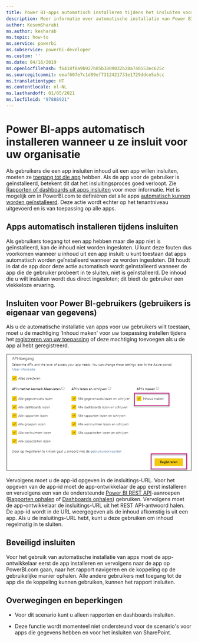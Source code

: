 ```yaml
---
title: Power BI-apps automatisch installeren tijdens het insluiten voor uw organisatie met behulp van ingesloten analyses in Power BI om betere ingesloten BI-inzichten te maken
description: Meer informatie over automatische installatie van Power BI-apps tijdens het insluiten voor uw organisatie met behulp van ingesloten analyses in Power BI om betere ingesloten BI-inzichten te maken.
author: KesemSharabi
ms.author: kesharab
ms.topic: how-to
ms.service: powerbi
ms.subservice: powerbi-developer
ms.custom: ''
ms.date: 04/16/2019
ms.openlocfilehash: f6418f8a9b927b05b3809032b28a740553ec625c
ms.sourcegitcommit: eeaf607e7c1d89ef7312421731e1729ddce5a5cc
ms.translationtype: HT
ms.contentlocale: nl-NL
ms.lasthandoff: 01/05/2021
ms.locfileid: "97888921"
---
```

# <a name="auto-install-power-bi-apps-when-embedding-for-your-organization"></a>Power BI-apps automatisch installeren wanneer u ze insluit voor uw organisatie

Als gebruikers die een app insluiten inhoud uit een app willen insluiten, moeten ze [toegang tot die app](../../collaborate-share/service-create-distribute-apps.md) hebben. Als de app voor de gebruiker is geïnstalleerd, betekent dit dat het insluitingsproces goed verloopt. Zie [Rapporten of dashboards uit apps insluiten](embed-from-apps.md) voor meer informatie. Het is mogelijk om in PowerBI.com te definiëren dat alle apps [automatisch kunnen worden geïnstalleerd](https://powerbi.microsoft.com/blog/automatically-install-apps/). Deze actie wordt echter op het tenantniveau uitgevoerd en is van toepassing op alle apps.

## <a name="auto-install-app-on-embedding"></a>Apps automatisch installeren tijdens insluiten

Als gebruikers toegang tot een app hebben maar die app niet is geïnstalleerd, kan de inhoud niet worden ingesloten. U kunt deze fouten dus voorkomen wanneer u inhoud uit een app insluit: u kunt toestaan dat apps automatisch worden geïnstalleerd wanneer ze worden ingesloten. Dit houdt in dat de app door deze actie automatisch wordt geïnstalleerd wanneer de app die de gebruiker probeert in te sluiten, niet is geïnstalleerd. De inhoud die u wilt insluiten wordt dus direct ingesloten; dit biedt de gebruiker een vlekkeloze ervaring.

## <a name="embed-for-power-bi-users-user-owns-data"></a>Insluiten voor Power BI-gebruikers (gebruikers is eigenaar van gegevens)

Als u de automatische installatie van apps voor uw gebruikers wilt toestaan, moet u de machtiging 'Inhoud maken' voor uw toepassing instellen tijdens het [registreren van uw toepassing](register-app.md#register-an-azure-ad-app) of deze machtiging toevoegen als u de app al hebt geregistreerd.

![Inhoud maken door apps te registreren](media/embed-auto-install-app/register-app-create-content.png)

Vervolgens moet u de app-id opgeven in de insluitings-URL. Voor het opgeven van de app-id moet de app-ontwikkelaar de app eerst installeren en vervolgens een van de ondersteunde [Power BI REST API](/rest/api/power-bi/)-aanroepen ([Rapporten ophalen](/rest/api/power-bi/reports/getreports) of [Dashboards ophalen](/rest/api/power-bi/dashboards/getdashboards)) gebruiken. Vervolgens moet de app-ontwikkelaar de insluitings-URL uit het REST API-antwoord halen. De app-id wordt in de URL weergegeven als de inhoud afkomstig is uit een app.  Als u de insluitings-URL hebt, kunt u deze gebruiken om inhoud regelmatig in te sluiten.

## <a name="secure-embed"></a>Beveiligd insluiten

Voor het gebruik van automatische installatie van apps moet de app-ontwikkelaar eerst de app installeren en vervolgens naar de app op PowerBI.com gaan, naar het rapport navigeren en de koppeling op de gebruikelijke manier ophalen. Alle andere gebruikers met toegang tot de app die de koppeling kunnen gebruiken, kunnen het rapport insluiten.

## <a name="considerations-and-limitations"></a>Overwegingen en beperkingen

* Voor dit scenario kunt u alleen rapporten en dashboards insluiten.

* Deze functie wordt momenteel niet ondersteund voor de scenario's voor apps die gegevens hebben en voor het insluiten van SharePoint.